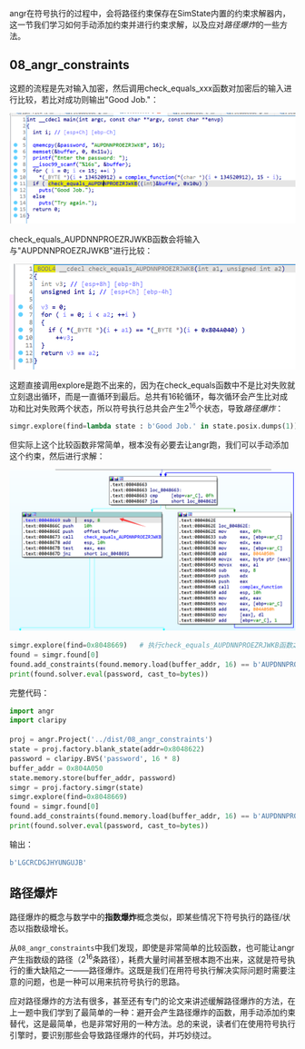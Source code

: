 angr在符号执行的过程中，会将路径约束保存在SimState内置的约束求解器内，这一节我们学习如何手动添加约束并进行约束求解，以及应对*路径爆炸*的一些方法。

## 08_angr_constraints

这题的流程是先对输入加密，然后调用check_equals_xxx函数对加密后的输入进行比较，若比对成功则输出"Good Job."：

![image-20211005133525288](img/image-20211005133525288.png)

check_equals_AUPDNNPROEZRJWKB函数会将输入与"AUPDNNPROEZRJWKB"进行比较：

![image-20211005133608623](img/image-20211005133608623.png)

这题直接调用explore是跑不出来的，因为在check_equals函数中不是比对失败就立刻退出循环，而是一直循环到最后。总共有16轮循环，每次循环会产生比对成功和比对失败两个状态，所以符号执行总共会产生2<sup>16</sup>个状态，导致*路径爆炸*：

```python
simgr.explore(find=lambda state : b'Good Job.' in state.posix.dumps(1))	# 不行
```

但实际上这个比较函数非常简单，根本没有必要去让angr跑，我们可以手动添加这个约束，然后进行求解：

![image-20211005134701642](img/image-20211005134701642.png)

```python
simgr.explore(find=0x8048669)	# 执行check_equals_AUPDNNPROEZRJWKB函数之前
found = simgr.found[0]
found.add_constraints(found.memory.load(buffer_addr, 16) == b'AUPDNNPROEZRJWKB')
print(found.solver.eval(password, cast_to=bytes))
```

完整代码：

```python
import angr
import claripy

proj = angr.Project('../dist/08_angr_constraints')
state = proj.factory.blank_state(addr=0x8048622)
password = claripy.BVS('password', 16 * 8)
buffer_addr = 0x804A050
state.memory.store(buffer_addr, password)
simgr = proj.factory.simgr(state)
simgr.explore(find=0x8048669)
found = simgr.found[0]
found.add_constraints(found.memory.load(buffer_addr, 16) == b'AUPDNNPROEZRJWKB')
print(found.solver.eval(password, cast_to=bytes))
```

输出：

```python
b'LGCRCDGJHYUNGUJB'
```

## 路径爆炸

路径爆炸的概念与数学中的**指数爆炸**概念类似，即某些情况下符号执行的路径/状态以指数级增长。

从`08_angr_constraints`中我们发现，即使是非常简单的比较函数，也可能让angr产生指数级的路径（2<sup>16</sup>条路径），耗费大量时间甚至根本跑不出来，这就是符号执行的重大缺陷之一——路径爆炸。这既是我们在用符号执行解决实际问题时需要注意的问题，也是一种可以用来抗符号执行的思路。

应对路径爆炸的方法有很多，甚至还有专门的论文来讲述缓解路径爆炸的方法，在上一题中我们学到了最简单的一种：避开会产生路径爆炸的函数，用手动添加约束替代，这是最简单，也是非常好用的一种方法。总的来说，读者们在使用符号执行引擎时，要识别那些会导致路径爆炸的代码，并巧妙绕过。